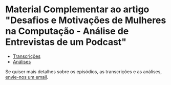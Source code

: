 # Material Complementar ao artigo "Desafios e Motivações de Mulheres na Computação - Análise de Entrevistas de um Podcast"

- [Transcrições](./transcricoes.zip)
- [Análises](./analises.zip)

Se quiser mais detalhes sobre os episódios, as transcrições e as análises, [envie-nos um email](mailto:emilias-ct@utfpr.edu.br). 
